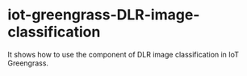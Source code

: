 # iot-greengrass-DLR-image-classification
It shows how to use the component of DLR image classification in IoT Greengrass.

